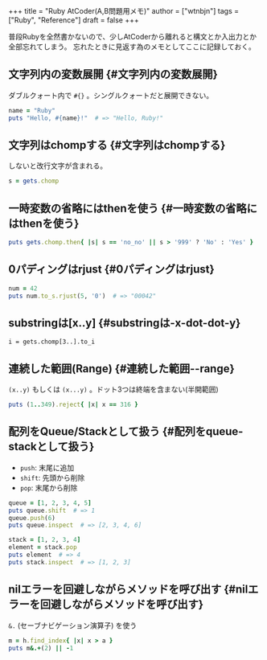 +++
title = "Ruby AtCoder(A,B問題用メモ)"
author = ["wtnbjn"]
tags = ["Ruby", "Reference"]
draft = false
+++

普段Rubyを全然書かないので、少しAtCoderから離れると構文とか入出力とか全部忘れてしまう。
忘れたときに見返す為のメモとしてここに記録しておく。


## 文字列内の変数展開 {#文字列内の変数展開}

ダブルクォート内で `#{}` 。シングルクォートだと展開できない。

```ruby
name = "Ruby"
puts "Hello, #{name}!"  # => "Hello, Ruby!"
```


## 文字列はchompする {#文字列はchompする}

しないと改行文字が含まれる。

```ruby
s = gets.chomp
```


## 一時変数の省略にはthenを使う {#一時変数の省略にはthenを使う}

```ruby
puts gets.chomp.then{ |s| s == 'no_no' || s > '999' ? 'No' : 'Yes' }
```


## 0パディングはrjust {#0パディングはrjust}

```ruby
num = 42
puts num.to_s.rjust(5, '0')  # => "00042"
```


## substringは[x..y] {#substringは-x-dot-dot-y}

```text
i = gets.chomp[3..].to_i
```


## 連続した範囲(Range) {#連続した範囲--range}

`(x..y)` もしくは `(x...y)` 。ドット3つは終端を含まない(半開範囲)

```ruby
puts (1..349).reject{ |x| x == 316 }
```


## 配列をQueue/Stackとして扱う {#配列をqueue-stackとして扱う}

-   `push`: 末尾に追加
-   `shift`: 先頭から削除
-   `pop`: 末尾から削除

<!--listend-->

```ruby
queue = [1, 2, 3, 4, 5]
puts queue.shift  # => 1
queue.push(6)
puts queue.inspect  # => [2, 3, 4, 6]
```

```ruby
stack = [1, 2, 3, 4]
element = stack.pop
puts element  # => 4
puts stack.inspect  # => [1, 2, 3]
```


## nilエラーを回避しながらメソッドを呼び出す {#nilエラーを回避しながらメソッドを呼び出す}

`&.` (セーブナビゲーション演算子) を使う

```ruby
m = h.find_index{ |x| x > a }
puts m&.+(2) || -1
```
